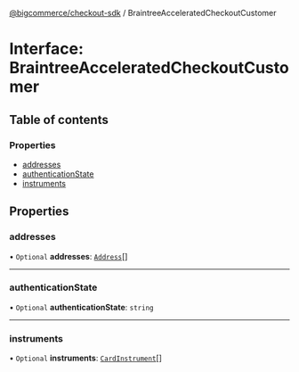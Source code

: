 [@bigcommerce/checkout-sdk](../README.md) / BraintreeAcceleratedCheckoutCustomer

# Interface: BraintreeAcceleratedCheckoutCustomer

## Table of contents

### Properties

- [addresses](BraintreeAcceleratedCheckoutCustomer.md#addresses)
- [authenticationState](BraintreeAcceleratedCheckoutCustomer.md#authenticationstate)
- [instruments](BraintreeAcceleratedCheckoutCustomer.md#instruments)

## Properties

### addresses

• `Optional` **addresses**: [`Address`](Address.md)[]

___

### authenticationState

• `Optional` **authenticationState**: `string`

___

### instruments

• `Optional` **instruments**: [`CardInstrument`](CardInstrument.md)[]
